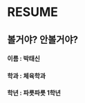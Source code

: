 RESUME
======

볼거야? 안볼거야?
-------------------------
#### 이름 : 박태신  
#### 학과 : 체육학과  
#### 학년 : 파릇파릇 1학년
###
